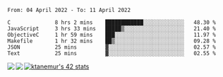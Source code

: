 <!--START_SECTION:waka-->

```text
From: 04 April 2022 - To: 11 April 2022

C              8 hrs 2 mins    ████████████░░░░░░░░░░░░░   48.30 %
JavaScript     3 hrs 33 mins   █████▒░░░░░░░░░░░░░░░░░░░   21.40 %
ObjectiveC     1 hr 59 mins    ███░░░░░░░░░░░░░░░░░░░░░░   11.97 %
Makefile       1 hr 32 mins    ██▒░░░░░░░░░░░░░░░░░░░░░░   09.28 %
JSON           25 mins         ▓░░░░░░░░░░░░░░░░░░░░░░░░   02.57 %
Text           25 mins         ▓░░░░░░░░░░░░░░░░░░░░░░░░   02.55 %
```

<!--END_SECTION:waka-->
<a href="https://github.com/anuraghazra/github-readme-stats">
  <img align="left" src="https://github-readme-stats.vercel.app/api?username=Tanesan&count_private=true&show_icons=true" />
<img align="left" src="https://github-readme-stats.vercel.app/api/top-langs/?username=Tanesan" />
</a>

[![ktanemur's 42 stats](https://badge42.vercel.app/api/v2/cl1wslf6s002109l771rng2w8/stats?cursusId=21&coalitionId=62)](https://github.com/JaeSeoKim/badge42)

